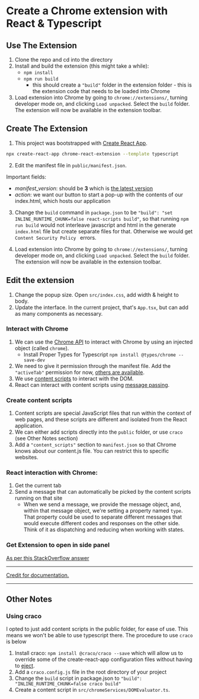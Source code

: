 # Create a Chrome extension with React & Typescript

## Use The Extension
1. Clone the repo and cd into the directory
2. Install and build the extension (this might take a while):
    - `npm install`
    - `npm run build`
        - this should create a `"build"` folder in the extension folder - this is the extension code that needs to be loaded into Chrome
3. Load extension into Chrome by going to `chrome://extensions/`, turning developer mode on, and clicking `Load unpacked`. Select the `build` folder. The extension will now be available in the extension toolbar.

## Create The Extension
1. This project was bootstrapped with [Create React App](https://github.com/facebook/create-react-app).

```sh
npx create-react-app chrome-react-extension --template typescript
```

2. Edit the manifest file in `public/manifest.json`.

Important fields:
- *manifest_version*: should be  **3** which is [the latest version](https://developer.chrome.com/docs/extensions/mv3/getstarted/)
- *action*: we want our button to start a pop-up with the contents of our index.html, which hosts our application

3. Change the `build` command in `package.json` to be `"build": "set INLINE_RUNTIME_CHUNK=false react-scripts build"`, so that running `npm run build` would not interleave javascript and html in the generate `index.html` file but create separate files for that. Otherwise we would get `Content Security Policy ` errors.

4. Load extension into Chrome by going to `chrome://extensions/`, turning developer mode on, and clicking `Load unpacked`. Select the `build` folder. The extension will now be available in the extension toolbar.

## Edit the extension

1. Change the popup size. Open `src/index.css`, add width & height to body.
2. Update the interface. In the current project, that's `App.tsx`, but can add as many components as necessary.

### Interact with Chrome

1. We can use the [Chrome API](https://developer.chrome.com/docs/extensions/reference/) to interact with Chrome by using an injected object (called `chrome`).
    - Install Proper Types for Typescript `npm install @types/chrome --save-dev`
2. We need to give it permission through the manifest file. Add the `"activeTab"` permission for now, [others are available](https://developer.chrome.com/docs/extensions/mv3/declare_permissions/).
3. We use [content scripts](https://developer.chrome.com/docs/extensions/mv3/content_scripts/) to interact with the DOM.
4. React can interact with content scripts using [message passing](https://developer.chrome.com/docs/extensions/mv3/messaging/).

### Create content scripts

1. Content scripts are special JavaScript files that run within the context of web pages, and these scripts are different and isolated from the React application.
2. We can either add scripts directly into the `public` folder, or use `craco` (see Other Notes section)
3. Add a `"content_scripts"` section to `manifest.json` so that Chrome knows about our content.js file. You can restrict this to specific websites.

### React interaction with Chrome:

1. Get the current tab
2. Send a message that can automatically be picked by the content scripts running on that site
    - When we send a message, we provide the message object, and, within that message object, we're setting a property named `type`. That property could be used to separate different messages that would execute different codes and responses on the other side. Think of it as dispatching and reducing when working with states.

### Get Extension to open in side panel
[As per this StackOverflow answer](https://stackoverflow.com/a/70025301/1646896)

<hr/>

[Credit for documentation.](https://blog.logrocket.com/creating-chrome-extension-react-typescript/)

<hr/>


## Other Notes

### Using craco

I opted to just add content scripts in the public folder, for ease of use. This means we won't be able to use typescript there.
The procedure to use `craco` is below
1. Install craco: `npm install @craco/craco --save` which will allow us to override some of the create-react-app configuration files without having to [eject](https://create-react-app.dev/docs/available-scripts/#npm-run-eject).
2. Add a `craco.config.js` file in the root directory of your project
3. Change the `build` script in package.json to `"build": "INLINE_RUNTIME_CHUNK=false craco build"`
4. Create a content script in `src/chromeServices/DOMEvaluator.ts`.
